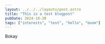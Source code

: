 ```yaml
---
layout: ../../../layouts/post.astro
title: "This is a test blogpost"
pubDate: 2024-10-30
tags: ["interests", "test", "hello", "boom"]
---
```


Bokay
